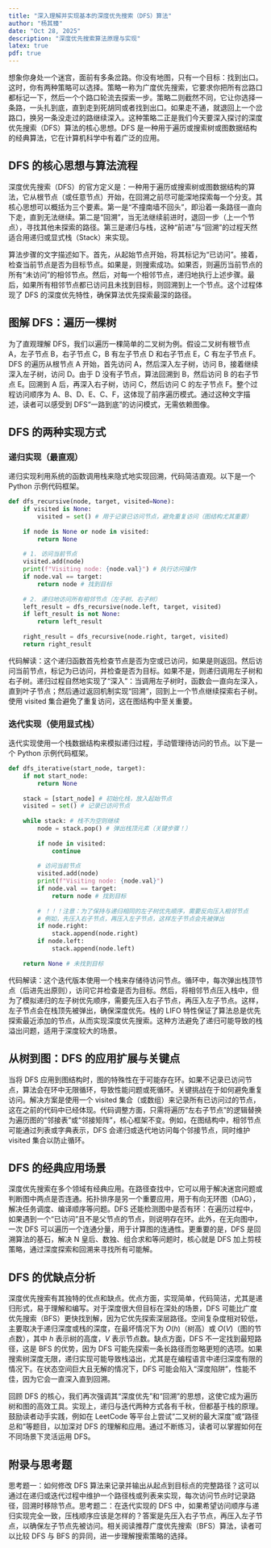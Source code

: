 ```yaml
---
title: "深入理解并实现基本的深度优先搜索（DFS）算法"
author: "杨其臻"
date: "Oct 28, 2025"
description: "深度优先搜索算法原理与实现"
latex: true
pdf: true
---
```



想象你身处一个迷宫，面前有多条岔路。你没有地图，只有一个目标：找到出口。这时，你有两种策略可以选择。策略一称为广度优先搜索，它要求你把所有岔路口都标记一下，然后一个个路口轮流去探索一步。策略二则截然不同，它让你选择一条路，一头扎到底，直到走到死胡同或者找到出口。如果走不通，就退回上一个岔路口，换另一条没走过的路继续深入。这种策略二正是我们今天要深入探讨的深度优先搜索（DFS）算法的核心思想。DFS 是一种用于遍历或搜索树或图数据结构的经典算法，它在计算机科学中有着广泛的应用。

## DFS 的核心思想与算法流程

深度优先搜索（DFS）的官方定义是：一种用于遍历或搜索树或图数据结构的算法，它从根节点（或任意节点）开始，在回溯之前尽可能深地探索每一个分支。其核心思想可以概括为三个要素。第一是“不撞南墙不回头”，即沿着一条路径一直向下走，直到无法继续。第二是“回溯”，当无法继续前进时，退回一步（上一个节点），寻找其他未探索的路径。第三是递归与栈，这种“前进”与“回溯”的过程天然适合用递归或显式栈（Stack）来实现。

算法步骤的文字描述如下。首先，从起始节点开始，将其标记为“已访问”。接着，检查当前节点是否为目标节点。如果是，则搜索成功。如果否，则遍历当前节点的所有“未访问”的相邻节点。然后，对每一个相邻节点，递归地执行上述步骤。最后，如果所有相邻节点都已访问且未找到目标，则回溯到上一个节点。这个过程体现了 DFS 的深度优先特性，确保算法优先探索最深的路径。

## 图解 DFS：遍历一棵树

为了直观理解 DFS，我们以遍历一棵简单的二叉树为例。假设二叉树有根节点 A，左子节点 B，右子节点 C，B 有左子节点 D 和右子节点 E，C 有左子节点 F。DFS 的遍历从根节点 A 开始，首先访问 A，然后深入左子树，访问 B，接着继续深入左子树，访问 D。由于 D 没有子节点，算法回溯到 B，然后访问 B 的右子节点 E。回溯到 A 后，再深入右子树，访问 C，然后访问 C 的左子节点 F。整个过程访问顺序为 A、B、D、E、C、F，这体现了前序遍历模式。通过这种文字描述，读者可以感受到 DFS“一路到底”的访问模式，无需依赖图像。

## DFS 的两种实现方式

### 递归实现（最直观）

递归实现利用系统的函数调用栈来隐式地实现回溯，代码简洁直观。以下是一个 Python 示例代码框架。

```python
def dfs_recursive(node, target, visited=None):
    if visited is None:
        visited = set() # 用于记录已访问节点，避免重复访问（图结构尤其重要）
    
    if node is None or node in visited:
        return None
    
    # 1. 访问当前节点
    visited.add(node)
    print(f"Visiting node: {node.val}") # 执行访问操作
    if node.val == target:
        return node # 找到目标
    
    # 2. 递归地访问所有相邻节点（左子树、右子树）
    left_result = dfs_recursive(node.left, target, visited)
    if left_result is not None:
        return left_result
    
    right_result = dfs_recursive(node.right, target, visited)
    return right_result
```

代码解读：这个递归函数首先检查节点是否为空或已访问，如果是则返回。然后访问当前节点，标记为已访问，并检查是否为目标。如果不是，则递归调用左子树和右子树。递归过程自然地实现了“深入”：当调用左子树时，函数会一直向左深入，直到叶子节点；然后通过返回机制实现“回溯”，回到上一个节点继续探索右子树。使用 visited 集合避免了重复访问，这在图结构中至关重要。

### 迭代实现（使用显式栈）

迭代实现使用一个栈数据结构来模拟递归过程，手动管理待访问的节点。以下是一个 Python 示例代码框架。

```python
def dfs_iterative(start_node, target):
    if not start_node:
        return None
    
    stack = [start_node] # 初始化栈，放入起始节点
    visited = set() # 记录已访问节点
    
    while stack: # 栈不为空则继续
        node = stack.pop() # 弹出栈顶元素（关键步骤！）
        
        if node in visited:
            continue
            
        # 访问当前节点
        visited.add(node)
        print(f"Visiting node: {node.val}")
        if node.val == target:
            return node # 找到目标
        
        # ！！！注意：为了保持与递归相同的左子树优先顺序，需要反向压入相邻节点
        # 例如，先压入右子节点，再压入左子节点，这样左子节点会先被弹出
        if node.right:
            stack.append(node.right)
        if node.left:
            stack.append(node.left)
    
    return None # 未找到目标
```

代码解读：这个迭代版本使用一个栈来存储待访问节点。循环中，每次弹出栈顶节点（后进先出原则），访问它并检查是否为目标。然后，将相邻节点压入栈中，但为了模拟递归的左子树优先顺序，需要先压入右子节点，再压入左子节点。这样，左子节点会在栈顶先被弹出，确保深度优先。栈的 LIFO 特性保证了算法总是优先探索最近添加的节点，从而实现深度优先搜索。这种方法避免了递归可能导致的栈溢出问题，适用于深度较大的场景。

## 从树到图：DFS 的应用扩展与关键点

当将 DFS 应用到图结构时，图的特殊性在于可能存在环。如果不记录已访问节点，算法会在环中无限循环，导致性能问题或死循环。关键挑战在于如何避免重复访问。解决方案是使用一个 visited 集合（或数组）来记录所有已访问过的节点，这在之前的代码中已经体现。代码调整方面，只需将遍历“左右子节点”的逻辑替换为遍历图的“邻接表”或“邻接矩阵”，核心框架不变。例如，在图结构中，相邻节点可能通过列表或字典表示，DFS 会递归或迭代地访问每个邻接节点，同时维护 visited 集合以防止循环。

## DFS 的经典应用场景

深度优先搜索在多个领域有经典应用。在路径查找中，它可以用于解决迷宫问题或判断图中两点是否连通。拓扑排序是另一个重要应用，用于有向无环图（DAG），解决任务调度、编译顺序等问题。DFS 还能检测图中是否有环：在遍历过程中，如果遇到一个“已访问”且不是父节点的节点，则说明存在环。此外，在无向图中，一次 DFS 可以遍历一个连通分量，用于计算图的连通性。更重要的是，DFS 是回溯算法的基石，解决 N 皇后、数独、组合求和等问题时，核心就是 DFS 加上剪枝策略，通过深度探索和回溯来寻找所有可能解。

## DFS 的优缺点分析

深度优先搜索有其独特的优点和缺点。优点方面，实现简单，代码简洁，尤其是递归形式，易于理解和编写。对于深度很大但目标在深处的场景，DFS 可能比广度优先搜索（BFS）更快找到解，因为它优先探索深层路径。空间复杂度相对较低，主要取决于递归深度或栈的深度，在最坏情况下为 $O(h)$（树高）或 $O(V)$（图的节点数），其中 $h$ 表示树的高度，$V$ 表示节点数。缺点方面，DFS 不一定找到最短路径，这是 BFS 的优势，因为 DFS 可能先探索一条长路径而忽略更短的选项。如果搜索树深度无限，递归实现可能导致栈溢出，尤其是在编程语言中递归深度有限的情况下。在状态空间巨大且无解的情况下，DFS 可能会陷入“深度陷阱”，性能不佳，因为它会一直深入直到回溯。


回顾 DFS 的核心，我们再次强调其“深度优先”和“回溯”的思想，这使它成为遍历树和图的高效工具。实现上，递归与迭代两种方式各有千秋，但都基于栈的原理。鼓励读者动手实践，例如在 LeetCode 等平台上尝试“二叉树的最大深度”或“路径总和”等题目，以加深对 DFS 的理解和应用。通过不断练习，读者可以掌握如何在不同场景下灵活运用 DFS。

## 附录与思考题

思考题一：如何修改 DFS 算法来记录并输出从起点到目标点的完整路径？这可以通过在递归或迭代过程中维护一个路径栈或列表来实现，每次访问节点时记录路径，回溯时移除节点。思考题二：在迭代实现的 DFS 中，如果希望访问顺序与递归实现完全一致，压栈顺序应该是怎样的？答案是先压入右子节点，再压入左子节点，以确保左子节点先被访问。相关阅读推荐广度优先搜索（BFS）算法，读者可以比较 DFS 与 BFS 的异同，进一步理解搜索策略的选择。
